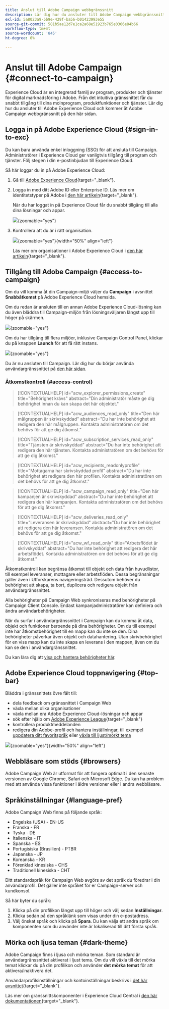```yaml
---
title: Anslut till Adobe Campaign webbgränssnitt
description: Lär dig hur du ansluter till Adobe Campaign webbgränssnitt
exl-id: 5a8023a9-5b9e-429f-ba56-b01423993e55
source-git-commit: 581b5ae12d7e1ca2a68e51923b765e0366e84b66
workflow-type: tm+mt
source-wordcount: '845'
ht-degree: 0%

---
```


# Anslut till Adobe Campaign {#connect-to-campaign}

Experience Cloud är en integrerad familj av program, produkter och tjänster för digital marknadsföring i Adobe. Från det intuitiva gränssnittet får du snabbt tillgång till dina molnprogram, produktfunktioner och tjänster. Lär dig hur du ansluter till Adobe Experience Cloud och kommer åt Adobe Campaign webbgränssnitt på den här sidan.

## Logga in på Adobe Experience Cloud {#sign-in-to-exc}

Du kan bara använda enkel inloggning (SSO) för att ansluta till Campaign. Administratörer i Experience Cloud ger vanligtvis tillgång till program och tjänster. Följ stegen i din e-postinbjudan till Experience Cloud.

Så här loggar du in på Adobe Experience Cloud:

1. Gå till [Adobe Experience Cloud](https://experience.adobe.com/){target="_blank"}.

1. Logga in med ditt Adobe ID eller Enterprise ID. Läs mer om identitetstyper på Adobe i [den här artikeln](https://helpx.adobe.com/enterprise/using/identity.html){target="_blank"}.

   När du har loggat in på Experience Cloud får du snabbt tillgång till alla dina lösningar och appar.

   ![](assets/exc-home.png){zoomable="yes"}

1. Kontrollera att du är i rätt organisation.

   ![](assets/exc-orgs.png){zoomable="yes"}{width="50%" align="left"}

   Läs mer om organisationer i Adobe Experience Cloud i [den här artikeln](https://experienceleague.adobe.com/docs/core-services/interface/administration/organizations.html?lang=sv){target="_blank"}.


## Tillgång till Adobe Campaign {#access-to-campaign}

Om du vill komma åt din Campaign-miljö väljer du **Campaign** i avsnittet **Snabbåtkomst** på Adobe Experience Cloud hemsida.

Om du redan är ansluten till en annan Adobe Experience Cloud-lösning kan du även bläddra till Campaign-miljön från lösningsväljaren längst upp till höger på skärmen.

![](assets/solution-switcher.png){zoomable="yes"}

Om du har tillgång till flera miljöer, inklusive Campaign Control Panel, klickar du på knappen **Launch** för att få rätt instans.

![](assets/launch-campaign.png){zoomable="yes"}

Du är nu ansluten till Campaign. Lär dig hur du börjar använda användargränssnittet på [den här sidan](user-interface.md).

### Åtkomstkontroll {#access-control}

>[!CONTEXTUALHELP]
>id="acw_explorer_permissions_create"
>title="Behörighet krävs"
>abstract="Din administratör måste ge dig behörighet innan du kan skapa det här objektet."

>[!CONTEXTUALHELP]
>id="acw_audiences_read_only"
>title="Den här målgruppen är skrivskyddad"
>abstract="Du har inte behörighet att redigera den här målgruppen. Kontakta administratören om det behövs för att ge dig åtkomst."

>[!CONTEXTUALHELP]
>id="acw_subscription_services_read_only"
>title="Tjänsten är skrivskyddad"
>abstract="Du har inte behörighet att redigera den här tjänsten. Kontakta administratören om det behövs för att ge dig åtkomst."

>[!CONTEXTUALHELP]
>id="acw_recipients_readonlyprofile"
>title="Mottagarna har skrivskyddad profil"
>abstract="Du har inte behörighet att redigera den här profilen. Kontakta administratören om det behövs för att ge dig åtkomst."

>[!CONTEXTUALHELP]
>id="acw_campaign_read_only"
>title="Den här kampanjen är skrivskyddad"
>abstract="Du har inte behörighet att redigera den här kampanjen. Kontakta administratören om det behövs för att ge dig åtkomst."

>[!CONTEXTUALHELP]
>id="acw_deliveries_read_only"
>title="Leveransen är skrivskyddad"
>abstract="Du har inte behörighet att redigera den här leveransen. Kontakta administratören om det behövs för att ge dig åtkomst."

>[!CONTEXTUALHELP]
>id="acw_wf_read_only"
>title="Arbetsflödet är skrivskyddat"
>abstract="Du har inte behörighet att redigera det här arbetsflödet. Kontakta administratören om det behövs för att ge dig åtkomst."

Åtkomstkontroll kan begränsa åtkomst till objekt och data från huvudlistor, till exempel leveranser, mottagare eller arbetsflöden. Dessa begränsningar gäller även i Utforskarens navigeringsträd. Dessutom behöver du behörighet att skapa, ta bort, duplicera och redigera objekt från användargränssnittet.

Alla behörigheter på Campaign Web synkroniseras med behörigheter på Campaign Client Console. Endast kampanjadministratörer kan definiera och ändra användarbehörigheter.

När du surfar i användargränssnittet i Campaign kan du komma åt data, objekt och funktioner beroende på dina behörigheter. Om du till exempel inte har åtkomstbehörighet till en mapp kan du inte se den. Dina behörigheter påverkar även objekt och datahantering. Utan skrivbehörighet för en viss mapp kan du inte skapa en leverans i den mappen, även om du kan se den i användargränssnittet.

Du kan lära dig att [visa och hantera behörigheter här](permissions.md).

## Adobe Experience Cloud toppnavigering {#top-bar}

Bläddra i gränssnittets övre fält till:

* dela feedback om gränssnittet i Campaign Web
* växla mellan olika organisationer
* växla mellan era Adobe Experience Cloud-lösningar och appar
* sök efter hjälp om [Adobe Experience League](https://experienceleague.adobe.com/docs/){target="_blank"}
* kontrollera produktmeddelanden
* redigera din Adobe-profil och hantera inställningar, till exempel [uppdatera ditt favoritspråk](#language-pref) eller [växla till ljust/mörkt tema](#dark-theme)

![](assets/do-not-localize/unified-shell.png){zoomable="yes"}{width="50%" align="left"}

## Webbläsare som stöds {#browsers}

Adobe Campaign Web är utformat för att fungera optimalt i den senaste versionen av Google Chrome, Safari och Microsoft Edge. Du kan ha problem med att använda vissa funktioner i äldre versioner eller i andra webbläsare.

## Språkinställningar {#language-pref}

Adobe Campaign Web finns på följande språk:

* Engelska (USA) - EN-US
* Franska - FR
* Tyska - DE
* Italienska - IT
* Spanska - ES
* Portugisiska (Brasilien) - PTBR
* Japanska - JP
* Koreanska - KR
* Förenklad kinesiska - CHS
* Traditionell kinesiska - CHT


Ditt standardspråk för Campaign Web avgörs av det språk du föredrar i din användarprofil. Det gäller inte språket för er Campaign-server och kundkonsol.

Så här byter du språk:

1. Klicka på din profilikon längst upp till höger och välj sedan **Inställningar**.
1. Klicka sedan på den språklänk som visas under din e-postadress.
1. Välj önskat språk och klicka på **Spara**. Du kan välja ett andra språk om komponenten som du använder inte är lokaliserad till ditt första språk.

<!--
>[!CAUTION]
>
>If you plan to use [AI-powered contextual help](-using-ai.md) capabilities, you must set your prefered language to English. Other languages are not supported.
>
-->

## Mörka och ljusa teman {#dark-theme}

Adobe Campaign finns i ljusa och mörka teman. Som standard är användargränssnittet aktiverat i ljust tema. Om du vill växla till det mörka temat klickar du på din profilikon och använder **det mörka temat** för att aktivera/inaktivera det.

Användarprofilsinställningar och kontoinställningar beskrivs i [det här avsnittet](https://experienceleague.adobe.com/docs/core-services/interface/experience-cloud.html#preferences){target="_blank"}.

Läs mer om gränssnittskomponenter i Experience Cloud Central i [den här dokumentationen](https://experienceleague.adobe.com/docs/core-services/interface/experience-cloud.html){target="_blank"}.
